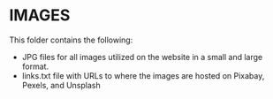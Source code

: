 # IMAGES

This folder contains the following:

- JPG files for all images utilized on the website in a small and large format. 
- links.txt file with URLs to where the images are hosted on Pixabay, Pexels, and Unsplash